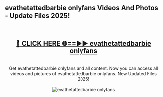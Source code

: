 <h2>evathetattedbarbie onlyfans Videos And Photos - Update Files 2025!</h2>
<br>
<div align="center">
<h2><a href="https://linkcuts.com/hfmhzwbr" rel="nofollow">🔴 CLICK HERE 🌐==►► evathetattedbarbie onlyfans</a></h2>
<br>
Get evathetattedbarbie onlyfans and all content. Now you can access all videos and pictures of evathetattedbarbie onlyfans. New Updated Files 2025!
<br>
<br>
<a href="https://linkcuts.com/hfmhzwbr" rel="nofollow" data-target="animated-image.originalLink"><img src="https://i.ibb.co.com/WyWwxjT/player-gif2.gif" alt="evathetattedbarbie onlyfans" style="max-width: 100%; display: inline-block;" data-target="animated-image.originalImage"></a>
</div>
<br>